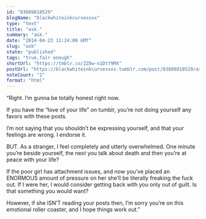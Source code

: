 ```yaml
---
id: "83609818529"
blogName: "blackwhiteinkcurvesxxx"
type: "text"
title: "ask."
summary: "ask."
date: "2014-04-23 11:24:00 GMT"
slug: "ask"
state: "published"
tags: "true,fair enough"
shortUrl: "https://tmblr.co/ZZ0w-n1DtY9MX"
postUrl: "https://blackwhiteinkcurvesxxx.tumblr.com/post/83609818529/ask"
noteCount: "1"
format: "html"
---
```


“Right. I’m gunna be totally honest right now. 

If you have the “love of your life” on tumblr, you’re not doing yourself any favors with these posts.

I’m not saying that you shouldn’t be expressing yourself, and that your feelings are wrong. I endorse it. 

BUT. As a stranger, I feel completely and utterly overwhelmed. One minute you’re beside yourself, the next you talk about death and then you’re at peace with your life? 

If the poor girl has attachment issues, and now you’ve placed an ENORMOUS amount of pressure on her she’ll be literally freaking the fuck out. If I were her, I would consider getting back with you only out of guilt. Is that something you would want? 

However, if she ISN’T reading your posts then, I’m sorry you’re on this emotional roller coaster, and I hope things work out.”